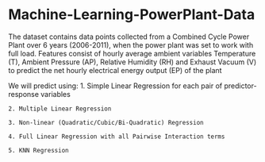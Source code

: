# Machine-Learning-PowerPlant-Data

The dataset contains data points collected from a Combined Cycle Power Plant over 6 years (2006-2011), when the power plant was set to work with full load. Features consist of hourly average ambient variables Temperature (T), Ambient Pressure (AP), Relative Humidity (RH) and Exhaust Vacuum (V) to predict the net hourly electrical energy output (EP) of the plant

We will predict using:
    1. Simple Linear Regression for each pair of predictor-response variables
    
    2. Multiple Linear Regression
    
    3. Non-linear (Quadratic/Cubic/Bi-Quadratic) Regression
    
    4. Full Linear Regression with all Pairwise Interaction terms
    
    5. KNN Regression
